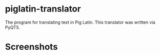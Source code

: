 # piglatin-translator
The program for translating text in Pig Latin. This translator was written via PyQT5.
# Screenshots

